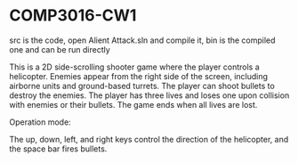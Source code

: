 # COMP3016-CW1

src is the code, open Alient Attack.sln and compile it, bin is the compiled one and can be run directly

This is a 2D side-scrolling shooter game where the player controls a helicopter. Enemies appear from the right side of the screen, including airborne units and ground-based turrets. The player can shoot bullets to destroy the enemies. The player has three lives and loses one upon collision with enemies or their bullets. The game ends when all lives are lost.

Operation mode:

The up, down, left, and right keys control the direction of the helicopter, and the space bar fires bullets.
